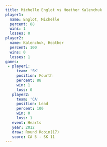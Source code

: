 ```yaml
---
title: Michelle Englot vs Heather Kalenchuk
player1:                  
  name: Englot, Michelle  
  percent: 88             
  wins: 1                 
  losses: 0               
player2:                  
  name: Kalenchuk, Heather
  percent: 100            
  wins: 0                 
  losses: 1               
games:
 - player1:          
     team: 'SK'      
     position: Fourth
     percent: 88     
     win: 1          
     loss: 0         
   player2:        
     team: 'CA'    
     position: Lead
     percent: 100  
     win: 0        
     loss: 1       
   event: Hearts        
   year: 2012           
   draw: Round Robin(17)
   score: CA 5 - SK 11  
---
```

